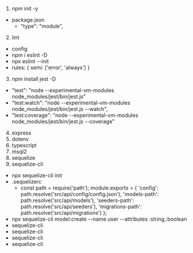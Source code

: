 1. npm init -y
  - package.json
    - "type": "module",
2. lint
 - config
  - npm i eslint -D
  - npx eslint --init
  - rules: {
    semi: ['error', 'always']
  }
3. npm install jest -D
  - "test": "node --experimental-vm-modules node_modules/jest/bin/jest.js"
  - "test:watch": "node --experimental-vm-modules node_modules/jest/bin/jest.js --watch",
  - "test:coverage": "node --experimental-vm-modules node_modules/jest/bin/jest.js --coverage"
4. express
5. dotenv
6. typescript
7. msql2
8. sequelize
9. sequelize-cli
  - npx sequelize-cli init
  - .sequelizerc
    - const path = require('path');
    module.exports = {
      'config': path.resolve('src/api/config/config.json'),
      'models-path': path.resolve('src/api/models'),
      'seeders-path': path.resolve('src/api/seeders'),
      'migrations-path': path.resolve('src/api/migrations')
    };
  -  npx sequelize-cli model:create --name user --attributes <name>:string,<ative>:boolean
  - sequelize-cli
  - sequelize-cli
  - sequelize-cli
  - sequelize-cli
